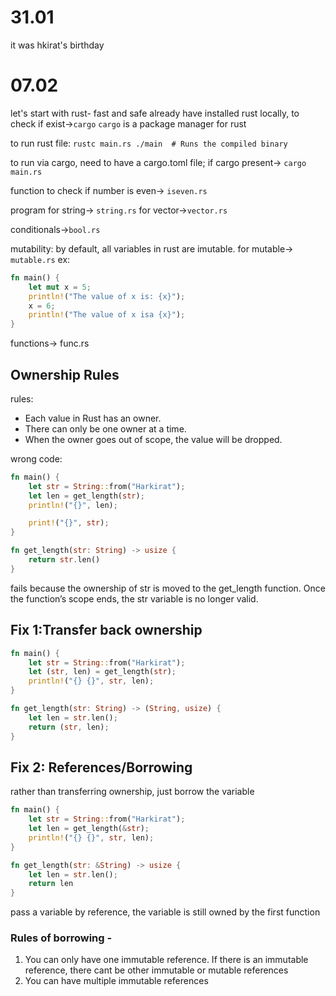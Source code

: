 # 31.01
it was hkirat's birthday

# 07.02
let's start with rust- fast and safe
already have installed rust locally, to check if exist->`cargo`
`cargo` is a package manager for rust

to run rust file: `rustc main.rs
./main  # Runs the compiled binary
`

to run via cargo, need to have a cargo.toml file; if cargo present-> `cargo main.rs`

function to check if number is even-> `iseven.rs`

program for string-> `string.rs`
for vector->`vector.rs`

conditionals->`bool.rs`

mutability: by default, all variables in rust are imutable. 
for mutable-> `mutable.rs`
ex:
```rs
fn main() {
    let mut x = 5;
    println!("The value of x is: {x}");
    x = 6;
    println!("The value of x isa {x}");
}
```

functions-> func.rs

## Ownership Rules
rules:
- Each value in Rust has an owner.
- There can only be one owner at a time.
- When the owner goes out of scope, the value will be dropped.

wrong code:
```rs
fn main() {
    let str = String::from("Harkirat");
    let len = get_length(str);
    println!("{}", len);

    print!("{}", str);
}

fn get_length(str: String) -> usize {
    return str.len()
}
```
fails because the ownership of str is moved to the get_length function. Once the function’s scope ends, the str variable is no longer valid.


## Fix 1:Transfer back ownership
```rs
fn main() {
    let str = String::from("Harkirat");
    let (str, len) = get_length(str);
    println!("{} {}", str, len);
}

fn get_length(str: String) -> (String, usize) {
    let len = str.len();
    return (str, len);
}
```

## Fix 2: References/Borrowing
rather than transferring ownership, just borrow the variable
```rs
fn main() {
    let str = String::from("Harkirat");
    let len = get_length(&str);
    println!("{} {}", str, len);
}

fn get_length(str: &String) -> usize {
    let len = str.len();
    return len
}
```

pass a variable by reference, the variable is still owned by the first function

### Rules of borrowing -

1. You can only have one immutable reference. If there is an immutable reference, there cant be other immutable or mutable references
2. You can have multiple immutable references


